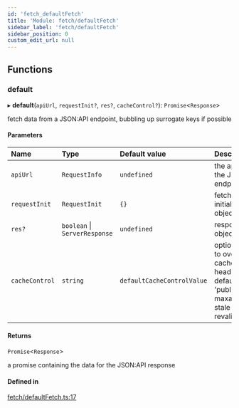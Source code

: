 ```yaml
---
id: 'fetch_defaultFetch'
title: 'Module: fetch/defaultFetch'
sidebar_label: 'fetch/defaultFetch'
sidebar_position: 0
custom_edit_url: null
---
```


## Functions

### default

▸ **default**(`apiUrl`, `requestInit?`, `res?`, `cacheControl?`):
`Promise`<`Response`\>

fetch data from a JSON:API endpoint, bubbling up surrogate keys if possible

#### Parameters

| Name           | Type                          | Default value              | Description                                                                                                    |
| :------------- | :---------------------------- | :------------------------- | :------------------------------------------------------------------------------------------------------------- |
| `apiUrl`       | `RequestInfo`                 | `undefined`                | the api url for the JSON:API endpoint                                                                          |
| `requestInit`  | `RequestInit`                 | `{}`                       | fetch initialization object                                                                                    |
| `res?`         | `boolean` \| `ServerResponse` | `undefined`                | response object                                                                                                |
| `cacheControl` | `string`                      | `defaultCacheControlValue` | optional value to override cache control header, defaults to 'public, s-maxage=10, stale-while-revalidate=600' |

#### Returns

`Promise`<`Response`\>

a promise containing the data for the JSON:API response

#### Defined in

[fetch/defaultFetch.ts:17](https://github.com/CobyPear/decoupled-kit-js/blob/1d4dd35e/packages/drupal-kit/src/fetch/defaultFetch.ts#L17)
